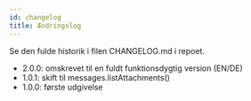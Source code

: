 ```yaml
---
id: changelog
title: Ændringslog
---
```


Se den fulde historik i filen CHANGELOG.md i repoet.

- 2.0.0: omskrevet til en fuldt funktionsdygtig version (EN/DE)
- 1.0.1: skift til messages.listAttachments()
- 1.0.0: første udgivelse
